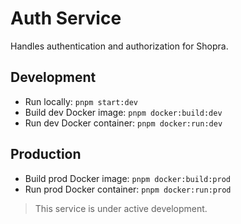 # Auth Service

Handles authentication and authorization for Shopra.

## Development

- Run locally: `pnpm start:dev`
- Build dev Docker image: `pnpm docker:build:dev`
- Run dev Docker container: `pnpm docker:run:dev`

## Production

- Build prod Docker image: `pnpm docker:build:prod`
- Run prod Docker container: `pnpm docker:run:prod`

> This service is under active development.
